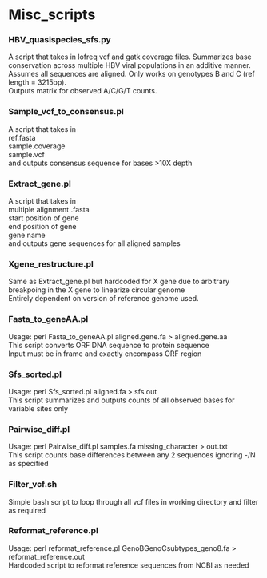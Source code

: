 # Misc_scripts

### HBV_quasispecies_sfs.py
A script that takes in lofreq vcf and gatk coverage files. 
Summarizes base conservation across multiple HBV viral populations in an additive manner.\
Assumes all sequences are aligned. Only works on genotypes B and C (ref length = 3215bp).\
Outputs matrix for observed A/C/G/T counts.

### Sample_vcf_to_consensus.pl
A script that takes in\
ref.fasta\
sample.coverage\
sample.vcf\
and outputs consensus sequence for bases >10X depth

### Extract_gene.pl
A script that takes in\
multiple alignment .fasta\
start position of gene\
end position of gene\
gene name\
and outputs gene sequences for all aligned samples

### Xgene_restructure.pl
Same as Extract_gene.pl but hardcoded for X gene due to arbitrary breakpoing in the X gene to linearize circular genome\
Entirely dependent on version of reference genome used.

### Fasta_to_geneAA.pl
Usage: perl Fasta_to_geneAA.pl aligned.gene.fa > aligned.gene.aa\
This script converts ORF DNA sequence to protein sequence\
Input must be in frame and exactly encompass ORF region

### Sfs_sorted.pl
Usage: perl Sfs_sorted.pl aligned.fa > sfs.out\
This script summarizes and outputs counts of all observed bases for variable sites only

### Pairwise_diff.pl
Usage: perl Pairwise_diff.pl samples.fa missing_character > out.txt\
This script counts base differences between any 2 sequences ignoring -/N as specified

### Filter_vcf.sh
Simple bash script to loop through all vcf files in working directory and filter as required

### Reformat_reference.pl
Usage: perl reformat_reference.pl GenoBGenoCsubtypes_geno8.fa > reformat_reference.out\
Hardcoded script to reformat reference sequences from NCBI as needed 

